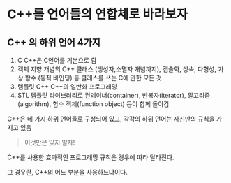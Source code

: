 # C++를 언어들의 연합체로 바라보자



## C++ 의 하위 언어 4가지

1. C
   C++은 C언어를 기본으로 함
2. 객체 지향 개념의 C++
   클래스 (생성자,소멸자 개념까지), 캡슐화, 상속, 다형성, 가상 함수 (동적 바인딩) 등 클래스를 쓰는 C에 관한 모든 것
3. 템플릿 C++
   C++의 일반화 프로그래밍
4. STL
   템플릿 라이브러리로 컨테이너(container), 반복자(iterator), 알고리즘(algorithm), 함수 객체(function object) 등이 함께 돌아감





C++은 네 가지 하위 언어들로 구성되어 있고, 각각의 하위 언어는 자신만의 규칙을 가지고 있음





> 이것만은 잊지 말자!

C++를 사용한 효과적인 프로그래밍 규칙은 경우에 따라 달라진다.

그 경우란, C++의 어느 부분을 사용하느냐이다.